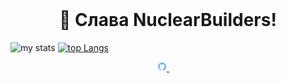<div id="marconit-big-text" align="center">
    <br/>
    <h1>👋 Слава NuclearBuilders!</h1>
</div>
    
![my stats](https://github-readme-stats.vercel.app/api?username=ma3rxofficial&show_icons=true&theme=radical)
[![top Langs](https://github-readme-stats.vercel.app/api/top-langs/?username=ma3rxofficial&layout=compact&theme=radical)](https://github.com/ma3rxofficial)

<div align="center">
    <a href="https://github.com/ma3rxofficial">
        <img src="./logo_social_github.png" width="3%"/>
    </a>
    <img width="3%" />

</div>
